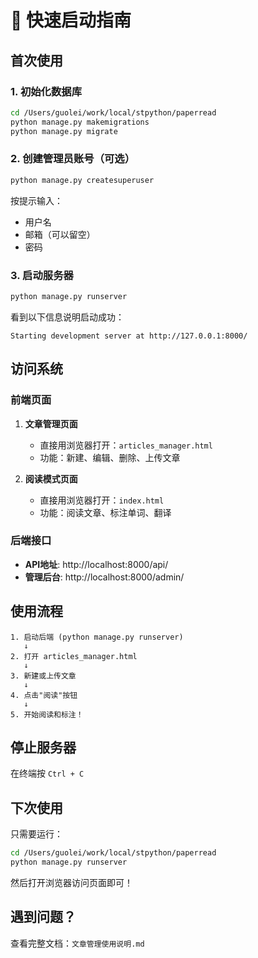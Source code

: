 # 🚀 快速启动指南

## 首次使用

### 1. 初始化数据库

```bash
cd /Users/guolei/work/local/stpython/paperread
python manage.py makemigrations
python manage.py migrate
```

### 2. 创建管理员账号（可选）

```bash
python manage.py createsuperuser
```

按提示输入：
- 用户名
- 邮箱（可以留空）
- 密码

### 3. 启动服务器

```bash
python manage.py runserver
```

看到以下信息说明启动成功：
```
Starting development server at http://127.0.0.1:8000/
```

## 访问系统

### 前端页面

1. **文章管理页面**
   - 直接用浏览器打开：`articles_manager.html`
   - 功能：新建、编辑、删除、上传文章

2. **阅读模式页面**
   - 直接用浏览器打开：`index.html`
   - 功能：阅读文章、标注单词、翻译

### 后端接口

- **API地址**: http://localhost:8000/api/
- **管理后台**: http://localhost:8000/admin/

## 使用流程

```
1. 启动后端 (python manage.py runserver)
   ↓
2. 打开 articles_manager.html
   ↓
3. 新建或上传文章
   ↓
4. 点击"阅读"按钮
   ↓
5. 开始阅读和标注！
```

## 停止服务器

在终端按 `Ctrl + C`

## 下次使用

只需要运行：
```bash
cd /Users/guolei/work/local/stpython/paperread
python manage.py runserver
```

然后打开浏览器访问页面即可！

## 遇到问题？

查看完整文档：`文章管理使用说明.md`

